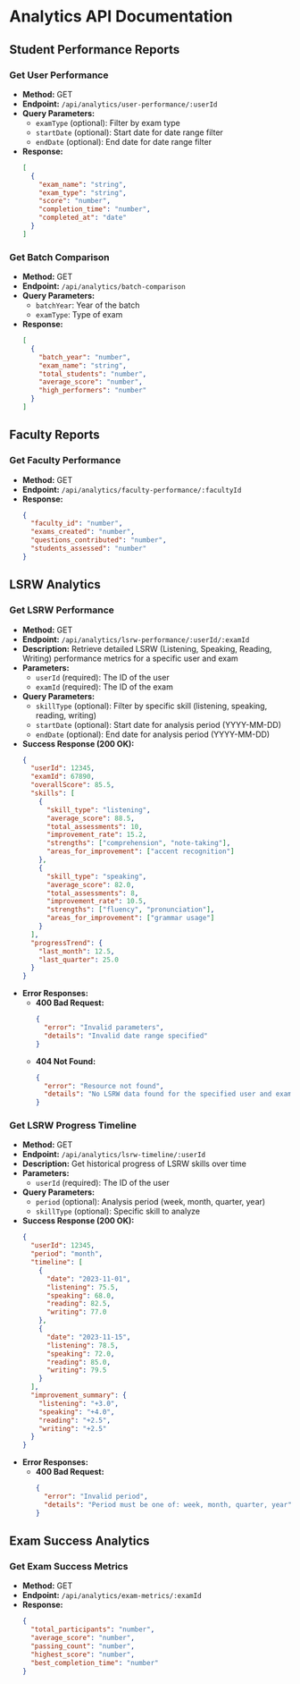 # Analytics API Documentation

## Student Performance Reports

### Get User Performance
- **Method:** GET
- **Endpoint:** `/api/analytics/user-performance/:userId`
- **Query Parameters:**
  - `examType` (optional): Filter by exam type
  - `startDate` (optional): Start date for date range filter
  - `endDate` (optional): End date for date range filter
- **Response:**
  ```json
  [
    {
      "exam_name": "string",
      "exam_type": "string",
      "score": "number",
      "completion_time": "number",
      "completed_at": "date"
    }
  ]
  ```

### Get Batch Comparison
- **Method:** GET
- **Endpoint:** `/api/analytics/batch-comparison`
- **Query Parameters:**
  - `batchYear`: Year of the batch
  - `examType`: Type of exam
- **Response:**
  ```json
  [
    {
      "batch_year": "number",
      "exam_name": "string",
      "total_students": "number",
      "average_score": "number",
      "high_performers": "number"
    }
  ]
  ```

## Faculty Reports

### Get Faculty Performance
- **Method:** GET
- **Endpoint:** `/api/analytics/faculty-performance/:facultyId`
- **Response:**
  ```json
  {
    "faculty_id": "number",
    "exams_created": "number",
    "questions_contributed": "number",
    "students_assessed": "number"
  }
  ```

## LSRW Analytics

### Get LSRW Performance
- **Method:** GET
- **Endpoint:** `/api/analytics/lsrw-performance/:userId/:examId`
- **Description:** Retrieve detailed LSRW (Listening, Speaking, Reading, Writing) performance metrics for a specific user and exam
- **Parameters:**
  - `userId` (required): The ID of the user
  - `examId` (required): The ID of the exam
- **Query Parameters:**
  - `skillType` (optional): Filter by specific skill (listening, speaking, reading, writing)
  - `startDate` (optional): Start date for analysis period (YYYY-MM-DD)
  - `endDate` (optional): End date for analysis period (YYYY-MM-DD)
- **Success Response (200 OK):**
  ```json
  {
    "userId": 12345,
    "examId": 67890,
    "overallScore": 85.5,
    "skills": [
      {
        "skill_type": "listening",
        "average_score": 88.5,
        "total_assessments": 10,
        "improvement_rate": 15.2,
        "strengths": ["comprehension", "note-taking"],
        "areas_for_improvement": ["accent recognition"]
      },
      {
        "skill_type": "speaking",
        "average_score": 82.0,
        "total_assessments": 8,
        "improvement_rate": 10.5,
        "strengths": ["fluency", "pronunciation"],
        "areas_for_improvement": ["grammar usage"]
      }
    ],
    "progressTrend": {
      "last_month": 12.5,
      "last_quarter": 25.0
    }
  }
  ```
- **Error Responses:**
  - **400 Bad Request:**
    ```json
    {
      "error": "Invalid parameters",
      "details": "Invalid date range specified"
    }
    ```
  - **404 Not Found:**
    ```json
    {
      "error": "Resource not found",
      "details": "No LSRW data found for the specified user and exam"
    }
    ```

### Get LSRW Progress Timeline
- **Method:** GET
- **Endpoint:** `/api/analytics/lsrw-timeline/:userId`
- **Description:** Get historical progress of LSRW skills over time
- **Parameters:**
  - `userId` (required): The ID of the user
- **Query Parameters:**
  - `period` (optional): Analysis period (week, month, quarter, year)
  - `skillType` (optional): Specific skill to analyze
- **Success Response (200 OK):**
  ```json
  {
    "userId": 12345,
    "period": "month",
    "timeline": [
      {
        "date": "2023-11-01",
        "listening": 75.5,
        "speaking": 68.0,
        "reading": 82.5,
        "writing": 77.0
      },
      {
        "date": "2023-11-15",
        "listening": 78.5,
        "speaking": 72.0,
        "reading": 85.0,
        "writing": 79.5
      }
    ],
    "improvement_summary": {
      "listening": "+3.0",
      "speaking": "+4.0",
      "reading": "+2.5",
      "writing": "+2.5"
    }
  }
  ```
- **Error Responses:**
  - **400 Bad Request:**
    ```json
    {
      "error": "Invalid period",
      "details": "Period must be one of: week, month, quarter, year"
    }
    ```

## Exam Success Analytics

### Get Exam Success Metrics
- **Method:** GET
- **Endpoint:** `/api/analytics/exam-metrics/:examId`
- **Response:**
  ```json
  {
    "total_participants": "number",
    "average_score": "number",
    "passing_count": "number",
    "highest_score": "number",
    "best_completion_time": "number"
  }
  ```